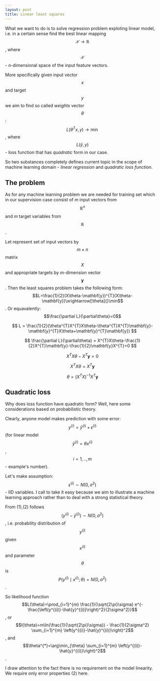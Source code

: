 ```yaml
---
layout: post
title: Linear least squares
---
```


What we want to do is to solve regression problem exploting linear model, i.e. in a certain sense find the best linear mapping $$\mathcal{X}\rightarrow\mathbb{R}$$, where $$\mathcal{X}$$ - *n*-dimensional space of the input feature vectors. 

More specifically given input vector $$x$$ and target $$y$$ we aim to find so called *weights* vector $$\theta$$: $$L(\theta^{T}x, y)\rightarrow\min$$, where $$L(\hat{y}, y)$$ - loss function that has *quadratic* form in our case.

So two substances completely defines current topic in the scope of machine learning domain - *linear regression* and *quadratic loss function*.


## The problem

As for any machine learning problem we are needed for training set which in our supervision case consist of *m* input vectors from $$\mathbb{R}^n$$ and *m* target variables from $$\mathbb{R}$$.

Let represent set of input vectors by $$m \times n$$ matrix $$X$$ and appropriate targets by *m*-dimension vector $$\mathbf{y}$$. Then the least squares problem takes the following form: $$L=\frac{1}{2}(X\theta-\mathbf{y})^{T}(X\theta-\mathbf{y})\xrightarrow[\theta]{}\min$$. Or equavalently: $$\frac{\partial L}{\partial\theta}=0$$

$$
L = \frac{1}{2}(\theta^{T}X^{T}X\theta-\theta^{T}X^{T}\mathbf{y}-\mathbf{y}^{T}X\theta+\mathbf{y}^{T}\mathbf{y})
$$

$$
\frac{\partial L}{\partial\theta} = X^{T}X\theta-\frac{1}{2}X^{T}\mathbf{y}-\frac{1}{2}\mathbf{y}X^{T}=0
$$

$$
X^{T}X\theta-X^{T}\mathbf{y}=0
$$

$$
X^{T}X\theta=X^{T}\mathbf{y}
$$

$$
\theta=(X^{T}X)^{-1}X^{T}\mathbf{y}
$$

## Quadratic loss
Why does loss function have quadratic form? Well, here some considerations based on probabilistic theory.

Clearly, anyone model makes prediction with some error: $$y^{(i)}=\hat{y}^{(i)}+\epsilon^{(i)} \tag{1}$$ (for linear model $$\hat{y}^{(i)} = \theta x^{(i)}$$, $$i=1,..,m$$ - example's number).

Let's make assumption: $$\epsilon^{(i)} \sim N(0, \sigma^2) \tag{2}$$ - IID variables. I call to take it easy because we aim to illustrate a machine learning approach rather than to deal with a strong statistical theory.

From (1),(2) follows $$(y^{(i)}-\hat{y}^{(i)})\sim N(0, \sigma^2)$$, i.e. probability distribution of $$y^{(i)}$$ given $$x^{(i)}$$ and parameter $$\theta$$ is $$P(y^{(i)}\mid x^{(i)};\theta)=N(0,\sigma^2)$$.

So likelihood function $$L(\theta)=\prod_{i=1}^{m} \frac{1}{\sqrt{2\pi}\sigma} e^{-\frac{\left(y^{(i)}-\hat{y}^{(i)}\right)^2}{2\sigma^2}}$$, or $$l(\theta)=m\ln(\frac{1}{\sqrt{2\pi}\sigma}) - \frac{1}{2\sigma^2} \sum_{i=1}^{m} \left(y^{(i)}-\hat{y}^{(i)}\right)^2$$, and $$\theta^{*}=\arg\min_{\theta} \sum_{i=1}^{m} \left(y^{(i)}-\hat{y}^{(i)}\right)^2$$.

I draw attention to the fact there is no requirement on the model linearity. We require only error properties (2) here.